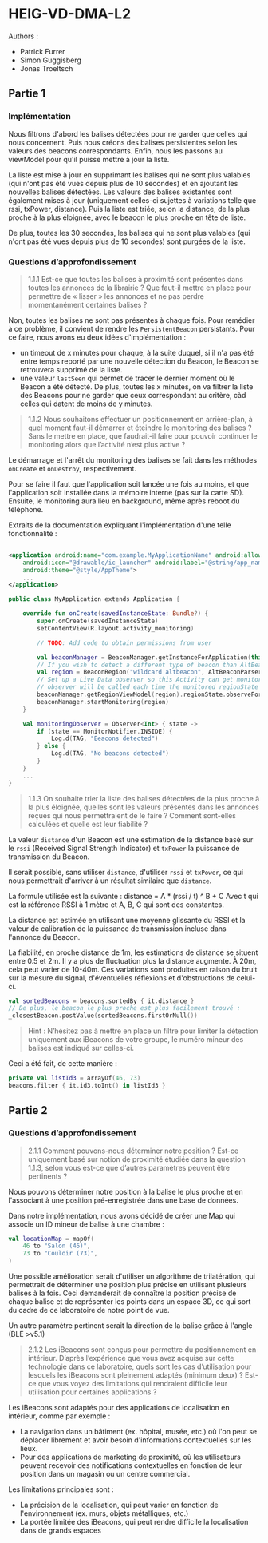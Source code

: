 # HEIG-VD-DMA-L2

Authors :

- Patrick Furrer
- Simon Guggisberg
- Jonas Troeltsch

## Partie 1

### Implémentation

Nous filtrons d'abord les balises détectées pour ne garder que celles qui nous concernent.
Puis nous créons des balises persistentes selon les valeurs des beacons correspondants.
Enfin, nous les passons au viewModel pour qu'il puisse mettre à jour la liste.

La liste est mise à jour en supprimant les balises qui ne sont plus valables (qui n'ont pas été vues
depuis plus de 10 secondes) et en ajoutant les nouvelles balises détectées.
Les valeurs des balises existantes sont également mises à jour (uniquement celles-ci sujettes à
variations telle que rssi, txPower, distance).
Puis la liste est triée, selon la distance, de la plus proche à la plus éloignée, avec le beacon le
plus proche en tête de liste.

De plus, toutes les 30 secondes, les balises qui ne sont plus valables (qui n'ont pas été vues
depuis plus de 10 secondes) sont purgées de la liste.

### Questions d’approfondissement

> 1.1.1 Est-ce que toutes les balises à proximité sont présentes dans toutes les annonces de la
> librairie ?
> Que faut-il mettre en place pour permettre de « lisser » les annonces et ne pas perdre
> momentanément certaines balises ?

Non, toutes les balises ne sont pas présentes à chaque fois.
Pour remédier à ce problème, il convient de rendre les `PersistentBeacon` persistants.
Pour ce faire, nous avons eu deux idées d'implémentation :

- un timeout de x minutes pour chaque, à la suite duquel, si il n'a pas été entre temps reporté par
  une nouvelle détection du Beacon, le Beacon se retrouvera supprimé de la liste.
- une valeur `lastSeen` qui permet de tracer le dernier moment où le Beacon a été détecté.
  De plus, toutes les x minutes, on va filtrer la liste des Beacons pour ne garder que ceux
  correspondant au critère, càd celles qui datent de moins de y minutes.

> 1.1.2 Nous souhaitons effectuer un positionnement en arrière-plan, à quel moment faut-il démarrer
> et éteindre le monitoring des balises ?
> Sans le mettre en place, que faudrait-il faire pour pouvoir continuer le monitoring alors que
> l’activité n’est plus active ?

Le démarrage et l'arrêt du monitoring des balises se fait dans les méthodes `onCreate` et
`onDestroy`, respectivement.

Pour se faire il faut que l'application soit lancée une fois au moins, et que l'application soit
installée dans la mémoire interne (pas sur la carte SD).
Ensuite, le monitoring aura lieu en background, même après reboot du téléphone.

Extraits de la documentation expliquant l'implémentation d'une telle fonctionnalité :

```xml

<application android:name="com.example.MyApplicationName" android:allowBackup="true"
    android:icon="@drawable/ic_launcher" android:label="@string/app_name"
    android:theme="@style/AppTheme">
    ...
</application>
```

```kotlin
public class MyApplication extends Application {

    override fun onCreate(savedInstanceState: Bundle?) {
        super.onCreate(savedInstanceState)
        setContentView(R.layout.activity_monitoring)

        // TODO: Add code to obtain permissions from user        

        val beaconManager = BeaconManager.getInstanceForApplication(this)
        // If you wish to detect a different type of beacon than AltBeacon, use a different beacon parser for that beacon type in the line below       
        val region = BeaconRegion("wildcard altbeacon", AltBeaconParser(), null, null, null)
        // Set up a Live Data observer so this Activity can get monitoring callbacks 
        // observer will be called each time the monitored regionState changes (inside vs. outside region)
        beaconManager.getRegionViewModel(region).regionState.observeForever(monitoringObserver)
        beaconManager.startMonitoring(region)
    }

    val monitoringObserver = Observer<Int> { state ->
        if (state == MonitorNotifier.INSIDE) {
            Log.d(TAG, "Beacons detected")
        } else {
            Log.d(TAG, "No beacons detected")
        }
    }
    ...
}
```

> 1.1.3 On souhaite trier la liste des balises détectées de la plus proche à la plus éloignée,
> quelles sont les valeurs présentes dans les annonces reçues qui nous permettraient de le faire ?
> Comment sont-elles calculées et quelle est leur fiabilité ?

La valeur `distance` d'un Beacon est une estimation de la distance basé sur le `rssi` (Received
Signal Strength Indicator) et `txPower` la puissance de transmission du Beacon.

Il serait possible, sans utiliser `distance`, d'utiliser `rssi` et `txPower`, ce qui nous
permettrait
d'arriver à un résultat similaire que `distance`.

La formule utilisée est la suivante : distance = A * (rssi / t) ^ B + C
Avec t qui est la référence RSSI à 1 mètre et A, B, C qui sont des constantes.

La distance est estimée en utilisant une moyenne glissante du RSSI et la valeur de calibration de la
puissance de transmission incluse dans l'annonce du Beacon.

La fiabilité, en proche distance de 1m, les estimations de distance se situent entre 0.5 et 2m.
Il y a plus de fluctuation plus la distance augmente.
À 20m, cela peut varier de 10-40m.
Ces variations sont produites en raison du bruit sur la mesure du signal, d'éventuelles réflexions
et d'obstructions de celui-ci.

```kotlin
val sortedBeacons = beacons.sortedBy { it.distance }
// De plus, le beacon le plus proche est plus facilement trouvé :
_closestBeacon.postValue(sortedBeacons.firstOrNull())
```

> Hint : N’hésitez pas à mettre en place un filtre pour limiter la détection uniquement aux iBeacons
> de votre groupe, le numéro mineur des balises est indiqué sur celles-ci.

Ceci a été fait, de cette manière :

```kotlin
private val listId3 = arrayOf(46, 73)
beacons.filter { it.id3.toInt() in listId3 }
```

## Partie 2

### Questions d’approfondissement

> 2.1.1 Comment pouvons-nous déterminer notre position ?
> Est-ce uniquement basé sur notion de proximité étudiée dans la question 1.1.3, selon vous est-ce
> que d’autres paramètres peuvent être pertinents ?

Nous pouvons déterminer notre position à la balise le plus proche et en l'associant à une
position pré-enregistrée dans une base de données.

Dans notre implémentation, nous avons décidé de créer une Map qui associe un ID mineur de balise à
une chambre :

```kotlin
val locationMap = mapOf(
    46 to "Salon (46)",
    73 to "Couloir (73)",
)
```

Une possible amélioration serait d'utiliser un algorithme de trilatération, qui permettrait de
déterminer une position plus précise en utilisant plusieurs balises à la fois.
Ceci demanderait de connaître la position précise de chaque balise et de représenter les points dans
un espace 3D, ce qui sort du cadre de ce laboratoire de notre point de vue.

Un autre paramètre pertinent serait la direction de la balise grâce à l'angle (BLE >v5.1)


> 2.1.2 Les iBeacons sont conçus pour permettre du positionnement en intérieur.
> D’après l’expérience que vous avez acquise sur cette technologie dans ce laboratoire, quels sont
> les cas d’utilisation pour lesquels les iBeacons sont pleinement adaptés (minimum deux) ?
> Est-ce que vous voyez des limitations qui rendraient difficile leur utilisation pour certaines
> applications ?

Les iBeacons sont adaptés pour des applications de localisation en intérieur, comme par exemple :

- La navigation dans un bâtiment (ex. hôpital, musée, etc.) où l'on peut se déplacer librement et
  avoir besoin d'informations contextuelles sur les lieux.
- Pour des applications de marketing de proximité, où les utilisateurs peuvent recevoir des
  notifications contextuelles en fonction de leur position dans un magasin ou un centre commercial.

Les limitations principales sont :

- La précision de la localisation, qui peut varier en fonction de l'environnement (ex. murs, objets
  métalliques, etc.)
- La portée limitée des iBeacons, qui peut rendre difficile la localisation dans de grands espaces
